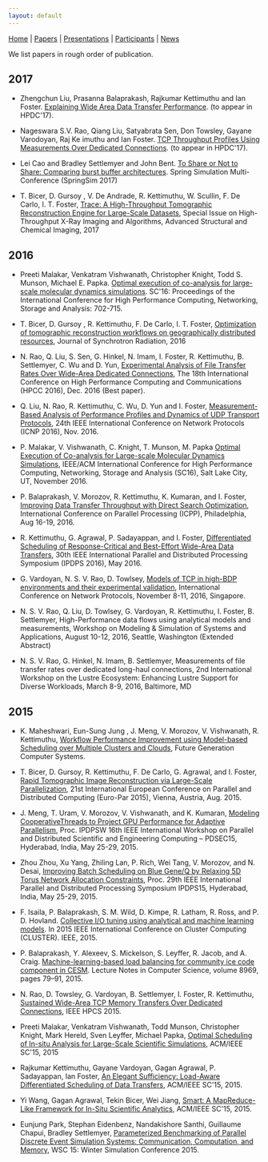 ```yaml
---
layout: default
---
```

[Home](index.html) | [Papers](papers.html) | [Presentations](presentations.html) | [Participants](participants.html) | [News](news.html)

We list papers in rough order of publication.

## 2017

* Zhengchun Liu, Prasanna Balaprakash, Rajkumar Kettimuthu and Ian Foster. [Explaining Wide Area Data Transfer Performance](http://dx.doi.org/10.1145/3078597.3078605). (to appear in HPDC'17).

* Nageswara S.V. Rao, Qiang Liu, Satyabrata Sen, Don Towsley, Gayane Varodoyan, Raj Ke imuthu and Ian Foster. [TCP Throughput Profiles Using Measurements Over Dedicated Connections](http://dx.doi.org/10.1145/3078597.3078615). (to appear in HPDC'17).

* Lei Cao and Bradley Settlemyer and John Bent. [To Share or Not to Share: Comparing burst buffer architectures](). Spring Simulation Multi-Conference (SpringSim 2017)

* T. Bicer, D. Gursoy , V. De Andrade, R. Kettimuthu, W. Scullin, F. De Carlo, I. T. Foster, [Trace: A High-Throughput Tomographic Reconstruction Engine for Large-Scale Datasets](http://dx.doi.org/10.1186/s40679-017-0040-7), Special Issue on High-Throughput X-Ray Imaging and Algorithms, Advanced Structural and Chemical Imaging, 2017


## 2016

* Preeti Malakar, Venkatram Vishwanath, Christopher Knight, Todd S. Munson, Michael E. Papka. [Optimal execution of co-analysis for large-scale molecular dynamics simulations](https://doi.org/10.1109/SC.2016.59). SC'16: Proceedings of the International Conference for High Performance Computing, Networking, Storage and Analysis: 702-715.

* T. Bicer, D. Gursoy , R. Kettimuthu, F. De Carlo, I. T. Foster, [Optimization of tomographic reconstruction workflows on geographically distributed resources](https://doi.org/10.1107/S1600577516007980), Journal of Synchrotron Radiation, 2016

* N. Rao, Q. Liu, S. Sen, G. Hinkel, N. Imam, I. Foster, R. Kettimuthu, B. Settlemyer, C. Wu and D. Yun, [Experimental Analysis of File Transfer Rates Over Wide-Area Dedicated Connections](https://doi.org/10.1109/HPCC-SmartCity-DSS.2016.0038), The 18th International Conference on High Performance Computing and Communications (HPCC 2016), Dec. 2016 (Best paper).

* Q. Liu, N. Rao, R. Kettimuthu, C. Wu, D. Yun and I. Foster, [Measurement-Based Analysis of Performance Profiles and Dynamics of UDP Transport Protocols](https://doi.org/10.1109/ICNP.2016.7784418), 24th IEEE International Conference on Network Protocols (ICNP 2016), Nov. 2016.

* P. Malakar, V. Vishwanath, C. Knight, T. Munson, M. Papka [Optimal Execution of Co-analysis for Large-scale Molecular Dynamics Simulations](https://doi.org/10.1109/SC.2016.59), IEEE/ACM International Conference for High Performance Computing, Networking, Storage and Analysis (SC16), Salt Lake City, UT, November 2016.* P. Balaprakash, V. Morozov, R. Kettimuthu, K. Kumaran, and I. Foster, [Improving Data Transfer Throughput with Direct Search Optimization](https://doi.org/10.1109/ICPP.2016.36), International Conference on Parallel Processing (ICPP), Philadelphia, Aug 16-19, 2016.

* R. Kettimuthu, G. Agrawal, P. Sadayappan, and I. Foster, [Differentiated Scheduling of Response-Critical and Best-Effort Wide-Area Data Transfers](https://doi.org/10.1109/IPDPS.2016.97), 30th IEEE International Parallel and Distributed Processing Symposium (IPDPS 2016), May 2016.* G. Vardoyan, N. S. V. Rao, D. Towlsey, [Models of TCP in high-BDP environments and their experimental validation](https://people.cs.umass.edu/~gvardoyan/Pubs/ICNP2016.pdf), International Conference on Network Protocols, November 8-11, 2016, Singapore.* N. S. V. Rao, Q. Liu, D. Towlsey, G. Vardoyan, R. Kettimuthu, I. Foster, B. Settlemyer, High-Performance data flows using analytical models and measurements, Workshop on Modeling & Simulation of Systems and Applications, August 10-12, 2016, Seattle, Washington (Extended Abstract)* N. S. V. Rao, G. Hinkel, N. Imam, B. Settlemyer, Measurements of file transfer rates over dedicated long-haul connections, 2nd International Workshop on the Lustre Ecosystem: Enhancing Lustre Support for Diverse Workloads, March 8-9, 2016, Baltimore, MD

## 2015

* K. Maheshwari, Eun-Sung Jung , J. Meng, V. Morozov, V. Vishwanath, R. Kettimuthu, [Workflow Performance Improvement using Model-based Scheduling over Multiple Clusters and Clouds](http://doi.org/10.1016/j.future.2015.03.017), Future Generation Computer Systems.

* T. Bicer, D. Gursoy, R. Kettimuthu, F. De Carlo, G. Agrawal, and I. Foster, [Rapid Tomographic Image Reconstruction via Large-Scale Parallelization](http://doi.org/10.1007/978-3-662-48096-0_23), 21st International European Conference on Parallel and Distributed Computing (Euro-Par 2015), Vienna, Austria, Aug. 2015.

* J. Meng, T. Uram, V. Morozov, V. Vishwanath, and K. Kumaran, [Modeling CooperativeThreads to Project GPU Performance for Adaptive Parallelism](https://doi.org/10.1109/IPDPSW.2015.55), Proc. IPDPSW 16th IEEE International Workshop on Parallel and Distributed Scientific and Engineering Computing – PDSEC15, Hyderabad, India, May 25-29, 2015.

* Zhou Zhou, Xu Yang, Zhiling Lan, P. Rich, Wei Tang, V. Morozov, and N. Desai, [Improving Batch Scheduling on Blue Gene/Q by Relaxing 5D Torus Network Allocation Constraints](https://doi.org/10.1109/TPDS.2016.2528247), Proc. 29th IEEE International Parallel and Distributed Processing Symposium IPDPS15, Hyderabad, India, May 25-29, 2015.

* F. Isaila, P. Balaprakash, S. M. Wild, D. Kimpe, R. Latham, R. Ross, and P. D. Hovland. [Collective I/O tuning using analytical and machine learning models](https://doi.org/10.1109/CLUSTER.2015.29). In 2015 IEEE International Conference on Cluster Computing (CLUSTER). IEEE, 2015.

* P. Balaprakash, Y. Alexeev, S. Mickelson, S. Leyffer, R. Jacob, and A. Craig. [Machine-learning-based load balancing for community ice code component in CESM](https://doi.org/10.1007/978-3-319-17353-5_7). Lecture Notes in Computer Science, volume 8969, pages 79–91, 2015.

* N. Rao, D. Towsley, G. Vardoyan, B. Settlemyer, I. Foster, R. Kettimuthu, [Sustained Wide-Area TCP Memory Transfers Over Dedicated Connections](https://doi.org/10.1109/HPCC-CSS-ICESS.2015.86), IEEE HPCS 2015.

* Preeti Malakar, Venkatram Vishwanath, Todd Munson, Christopher Knight, Mark Hereld, Sven Leyffer, Michael Papka, [Optimal Scheduling of In-situ Analysis for Large-Scale Scientific Simulations](https://doi.org/10.1145/2807591.2807656), ACM/IEEE SC'15, 2015

* Rajkumar Kettimuthu, Gayane Vardoyan, Gagan Agrawal, P. Sadayappan, Ian Foster, [An Elegant Sufficiency: Load-Aware Differentiated Scheduling of Data Transfers](https://doi.org/10.1145/2807591.2807660), ACM/IEEE SC'15, 2015.

* Yi Wang, Gagan Agrawal, Tekin Bicer, Wei Jiang, [Smart: A MapReduce-Like Framework for In-Situ Scientific Analytics](https://doi.org/10.1145/2807591.2807650), ACM/IEEE SC'15, 2015.


* Eunjung Park, Stephan Eidenbenz, Nandakishore Santhi, Guillaume Chapui, Bradley Settlemyer, [Parameterized Benchmarking of Parallel Discrete Event Simulation Systems: Communication, Computation, and Memory](https://doi.org/10.1109/WSC.2015.7408388), WSC 15: Winter Simulation Conference 2015. 